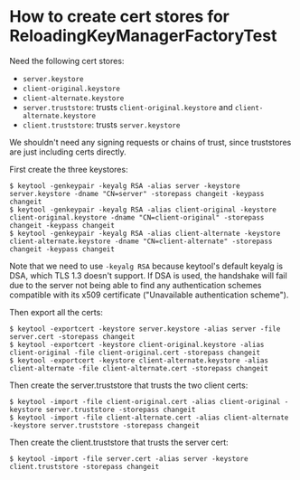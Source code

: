 # How to create cert stores for ReloadingKeyManagerFactoryTest

Need the following cert stores:
- `server.keystore`
- `client-original.keystore`
- `client-alternate.keystore`
- `server.truststore`: trusts `client-original.keystore` and `client-alternate.keystore`
- `client.truststore`: trusts `server.keystore`

We shouldn't need any signing requests or chains of trust, since truststores are just including certs directly.

First create the three keystores:
```
$ keytool -genkeypair -keyalg RSA -alias server -keystore server.keystore -dname "CN=server" -storepass changeit -keypass changeit
$ keytool -genkeypair -keyalg RSA -alias client-original -keystore client-original.keystore -dname "CN=client-original" -storepass changeit -keypass changeit
$ keytool -genkeypair -keyalg RSA -alias client-alternate -keystore client-alternate.keystore -dname "CN=client-alternate" -storepass changeit -keypass changeit
```

Note that we need to use `-keyalg RSA` because keytool's default keyalg is DSA, which TLS 1.3 doesn't support. If DSA is
used, the handshake will fail due to the server not being able to find any authentication schemes compatible with its
x509 certificate ("Unavailable authentication scheme").

Then export all the certs:
```
$ keytool -exportcert -keystore server.keystore -alias server -file server.cert -storepass changeit
$ keytool -exportcert -keystore client-original.keystore -alias client-original -file client-original.cert -storepass changeit
$ keytool -exportcert -keystore client-alternate.keystore -alias client-alternate -file client-alternate.cert -storepass changeit
```

Then create the server.truststore that trusts the two client certs:
```
$ keytool -import -file client-original.cert -alias client-original -keystore server.truststore -storepass changeit
$ keytool -import -file client-alternate.cert -alias client-alternate -keystore server.truststore -storepass changeit
```

Then create the client.truststore that trusts the server cert:
```
$ keytool -import -file server.cert -alias server -keystore client.truststore -storepass changeit
```
